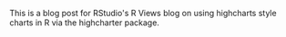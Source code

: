 This is a blog post for RStudio's R Views blog on using highcharts style charts in R via the highcharter package.